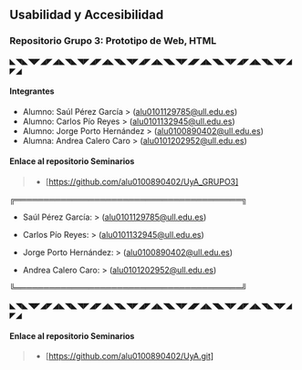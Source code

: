 ## Usabilidad y Accesibilidad
### Repositorio Grupo 3: Prototipo de Web, HTML


◣◥◣◥◤◢◤◢◣◥◣◥◤◢◤◢◣◥◣◥◤◢◤◢◣◥◣◥◤◢◤◢◣◥◣◥◤◢◤◢◣◥◣◥◤◢◤◢

#### Integrantes

- Alumno: Saúl Pérez García > (alu0101129785@ull.edu.es)
- Alumno: Carlos Pío Reyes > (alu0101132945@ull.edu.es)
- Alumno: Jorge Porto Hernández > (alu0100890402@ull.edu.es)
- Alumna: Andrea Calero Caro > (alu0101202952@ull.edu.es)

#### Enlace al repositorio Seminarios
> - [https://github.com/alu0100890402/UyA_GRUPO3]


╔════════════════════════════════════════╗
- Saúl Pérez García: > (alu0101129785@ull.edu.es)

- Carlos Pío Reyes: > (alu0101132945@ull.edu.es)

- Jorge Porto Hernández: > (alu0100890402@ull.edu.es)

- Andrea Calero Caro: > (alu0101202952@ull.edu.es)

╚════════════════════════════════════════╝


◣◥◣◥◤◢◤◢◣◥◣◥◤◢◤◢◣◥◣◥◤◢◤◢◣◥◣◥◤◢◤◢◣◥◣◥◤◢◤◢◣◥◣◥◤◢◤◢

#### Enlace al repositorio Seminarios
> - [https://github.com/alu0100890402/UyA.git]


